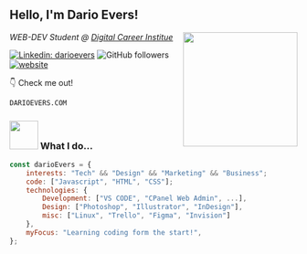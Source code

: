 ## Hello, I'm Dario Evers! <img src="https://media.giphy.com/media/lOgu1OnjYF2GHBfRU4/giphy.gif" width="0">

<img align='right' src="https://media.giphy.com/media/dC3EHvqJ61hNReoxMV/giphy.gif" width="200">
<p><em>WEB-DEV Student @ <a href="https://digitalcareerinstitute.org/">Digital Career Institue</a>
</em></p>

[![Linkedin: darioevers](https://img.shields.io/badge/-darioevers-blue?style=flat-square&logo=Linkedin&logoColor=white&link=https://www.linkedin.com/in/dario-n-evers/)](https://www.linkedin.com/in/dario-n-evers/)
![GitHub followers](https://img.shields.io/github/followers/darioevers?label=Follow&style=social)
[![website](https://img.shields.io/badge/Website-46a2f1.svg?&style=flat-square&logo=Google-Chrome&logoColor=white&link=https://darioevers.com/)](https://darioevers.com/)

👇 Check me out!

```bash
DARIOEVERS.COM
```

### <img src="https://media.giphy.com/media/17b875GGvV9m9sLmNc/giphy.gif" width="50"> What I do...

```javascript
const darioEvers = {
    interests: "Tech" && "Design" && "Marketing" && "Business";
    code: ["Javascript", "HTML", "CSS"];
    technologies: {
        Development: ["VS CODE", "CPanel Web Admin", ...],
        Design: ["Photoshop", "Illustrator", "InDesign"],
        misc: ["Linux", "Trello", "Figma", "Invision"]
    },
    myFocus: "Learning coding form the start!",
};
```
